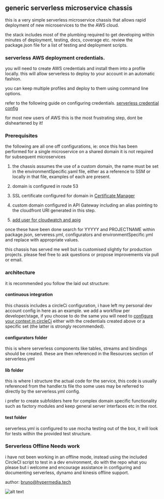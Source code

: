 ## generic serverless microservice chassis

this is a very simple serverless microservice chassis that allows rapid deployment of new microservices to the the AWS cloud.

the stack includes most of the plumbing required to get developing within minutes of deployment, testing, docs, coverage etc. review the package.json file for a list of testing and deployment scripts.

### serverless AWS deployment credentials.

you will need to create AWS credentials and install them into a profile locally. this will allow serverless to deploy to your account in an automatic fashion.

you can keep multiple profiles and deploy to them using command line options.

refer to the following guide on configuring credentials.
[serverless credential config](https://serverless.com/framework/docs/providers/aws/guide/credentials/)

for most new users of AWS this is the most frustrating step, dont be disheartened by it!

### Prerequisites

the following are all one off configurations, ie: once this has been performed for a single microservice on a shared domain it is not required for subsequent microservices

1) the chassis assumes the use of a custom domain, the name must be set in the environmentSpecific.yaml file, either as a reference to SSM or locally in that file, examples of each are present.

2) domain is configured in route 53

3) SSL certificate configured for domain in [Certificate Manager](https://aws.amazon.com/certificate-manager/)

4) custom domain configured in API Gateway including an alias pointing to the cloudfront URI generated in this step.

5) [add user for cloudwatch and apig](https://aws.amazon.com/premiumsupport/knowledge-center/api-gateway-cloudwatch-logs/)

once these have been done search for YYYYY and PROJECTNAME within package.json, serveress.yml, configurators and environmentSpecific.yml and replace with appropriate values.

this chassis has served me well but is customised slightly for production projects. please feel free to ask questions or propose improvements via pull or email.

### architecture

it is recommended you follow the laid out structure:

#### continuous integration

this chassis includes a circleCi configuration, i have left my personal dev account config in here as an example. we add a workflow per developer/stage, if you choose to do the same you will need to [configure your context in circleCi](https://circleci.com/docs/2.0/contexts/) either with the credentials created above or a specific set (the latter is strongly recommended).

#### configurators folder

this is where serverless components like tables, streams and bindings should be created. these are then referenced in the Resources section of serverless.yml

#### lib folder

this is where I structure the actual code for the service, this code is usually referenced from the handler.ts file tho some uses may be referred to directly by the serverless.yml config.

i prefer to create subfolders here for complex domain specific functionality such as factory modules and keep general server interfaces etc in the root.

#### test folder

serverless.yml is configured to use mocha testing out of the box, it will look for tests within the provided test structure.

### Serverless Offline Needs work

i have not been working in an offline mode, instead using the included CircleCI script to test in a dev environment, do with the repo what you please but i welcome and encourage assistance in configuring and documenting serverless, dynamo and kinesis offline support.

author: bruno@hypermedia.tech

![alt text](https://s3-ap-southeast-2.amazonaws.com/hypermedia.media/ht_square_small.png "hypermedia.tech")
